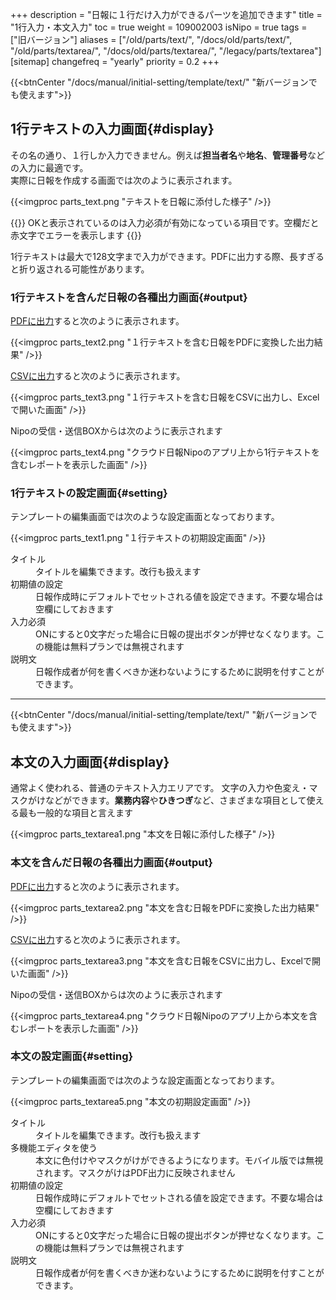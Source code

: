 +++
description = "日報に１行だけ入力ができるパーツを追加できます"
title = "1行入力・本文入力"
toc = true
weight = 109002003
isNipo = true
tags = ["旧バージョン"]
aliases = ["/old/parts/text/", "/docs/old/parts/text/", "/old/parts/textarea/", "/docs/old/parts/textarea/", "/legacy/parts/textarea"]
[sitemap]
  changefreq = "yearly"
  priority = 0.2
+++


{{<btnCenter "/docs/manual/initial-setting/template/text/" "新バージョンでも使えます">}}

## 1行テキストの入力画面{#display}

その名の通り、１行しか入力できません。例えば**担当者名**や**地名**、**管理番号**などの入力に最適です。  
実際に日報を作成する画面では次のように表示されます。  

{{<imgproc parts_text.png "テキストを日報に添付した様子" />}}

{{<alice pos="left" icon="default">}}
OKと表示されているのは入力必須が有効になっている項目です。空欄だと赤文字でエラーを表示します
{{</alice>}}

1行テキストは最大で128文字まで入力ができます。PDFに出力する際、長すぎると折り返される可能性があります。

### 1行テキストを含んだ日報の各種出力画面{#output}

[PDFに出力](/legacy/manual/pdf/)すると次のように表示されます。

{{<imgproc parts_text2.png "１行テキストを含む日報をPDFに変換した出力結果" />}}

[CSVに出力](/legacy/manual/analytics/)すると次のように表示されます。

{{<imgproc parts_text3.png "１行テキストを含む日報をCSVに出力し、Excelで開いた画面" />}}

Nipoの受信・送信BOXからは次のように表示されます

{{<imgproc parts_text4.png "クラウド日報Nipoのアプリ上から1行テキストを含むレポートを表示した画面" />}}

### 1行テキストの設定画面{#setting}

テンプレートの編集画面では次のような設定画面となっております。

{{<imgproc parts_text1.png "１行テキストの初期設定画面" />}}


<dl class="basic">
  <dt>タイトル</dt>
  <dd>タイトルを編集できます。改行も扱えます</dd>
  <dt>初期値の設定</dt>
  <dd>日報作成時にデフォルトでセットされる値を設定できます。不要な場合は空欄にしておきます</dd>
  <dt>入力必須</dt>
  <dd>ONにすると0文字だった場合に日報の提出ボタンが押せなくなります。この機能は無料プランでは無視されます</dd>
  <dt>説明文</dt>
  <dd>日報作成者が何を書くべきか迷わないようにするために説明を付すことができます。</dd>
</dl>


---


{{<btnCenter "/docs/manual/initial-setting/template/text/" "新バージョンでも使えます">}}

## 本文の入力画面{#display}

通常よく使われる、普通のテキスト入力エリアです。
文字の入力や色変え・マスクがけなどができます。**業務内容**や**ひきつぎ**など、さまざまな項目として使える最も一般的な項目と言えます

{{<imgproc parts_textarea1.png "本文を日報に添付した様子" />}}

### 本文を含んだ日報の各種出力画面{#output}

[PDFに出力](/legacy/manual/pdf/)すると次のように表示されます。

{{<imgproc parts_textarea2.png "本文を含む日報をPDFに変換した出力結果" />}}

[CSVに出力](/legacy/manual/analytics/)すると次のように表示されます。

{{<imgproc parts_textarea3.png "本文を含む日報をCSVに出力し、Excelで開いた画面" />}}

Nipoの受信・送信BOXからは次のように表示されます

{{<imgproc parts_textarea4.png "クラウド日報Nipoのアプリ上から本文を含むレポートを表示した画面" />}}

### 本文の設定画面{#setting}

テンプレートの編集画面では次のような設定画面となっております。

{{<imgproc parts_textarea5.png "本文の初期設定画面" />}}


<dl class="basic">
  <dt>タイトル</dt>
  <dd>タイトルを編集できます。改行も扱えます</dd>
  <dt>多機能エディタを使う</dt>
  <dd>本文に色付けやマスクがけができるようになります。モバイル版では無視されます。マスクがけはPDF出力に反映されません</dd>
  <dt>初期値の設定</dt>
  <dd>日報作成時にデフォルトでセットされる値を設定できます。不要な場合は空欄にしておきます</dd>
  <dt>入力必須</dt>
  <dd>ONにすると0文字だった場合に日報の提出ボタンが押せなくなります。この機能は無料プランでは無視されます</dd>
  <dt>説明文</dt>
  <dd>日報作成者が何を書くべきか迷わないようにするために説明を付すことができます。</dd>
</dl>
